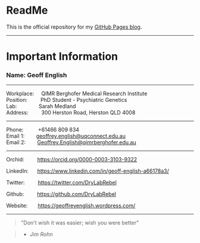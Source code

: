 ReadMe
======

This is the official repository for my [GitHub Pages blog](https://drylabrebel.github.io).

--- 

Important Information
=====================

### Name: Geoff English ### 

---

Workplace:    &nbsp;&nbsp;&nbsp;                                                              QIMR Berghofer Medical Research Institute  
Position:     &nbsp;&nbsp;&nbsp;&nbsp;&nbsp;&nbsp;&nbsp;                                      PhD Student - Psychiatric Genetics  
Lab:          &nbsp;&nbsp;&nbsp;&nbsp;&nbsp;&nbsp;&nbsp;&nbsp;&nbsp;&nbsp;&nbsp;&nbsp;&nbsp;  Sarah Medland  
Address:      &nbsp;&nbsp;&nbsp;&nbsp;&nbsp;&nbsp;&nbsp;                                      300 Herston Road, Herston QLD 4008  

---

Phone:        &nbsp;&nbsp;&nbsp;&nbsp;&nbsp;&nbsp;&nbsp;&nbsp;  +61466 809 834  
Email 1:      &nbsp;&nbsp;&nbsp;&nbsp;&nbsp;&nbsp;              geoffrey.english@uqconnect.edu.au  
Email 2:      &nbsp;&nbsp;&nbsp;&nbsp;&nbsp;&nbsp;              Geoffrey.English@qimrberghofer.edu.au  

---

Orchid:       &nbsp;&nbsp;&nbsp;&nbsp;&nbsp;&nbsp;&nbsp;  https://orcid.org/0000-0003-3103-9322  

LinkedIn:     &nbsp;&nbsp;&nbsp;&nbsp;                    https://www.linkedin.com/in/geoff-english-a66178a3/  

Twitter:      &nbsp;&nbsp;&nbsp;&nbsp;&nbsp;&nbsp;&nbsp;  https://twitter.com/DryLabRebel  

Github:       &nbsp;&nbsp;&nbsp;&nbsp;&nbsp;&nbsp;&nbsp;  https://github.com/DryLabRebel  

Website:      &nbsp;&nbsp;&nbsp;&nbsp;&nbsp;              https://geoffreyenglish.wordpress.com/  

---

> "Don't wish it was easier; wish you were better" 

> - *Jim Rohn*

